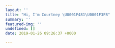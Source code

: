 ```yaml
---
layout: ''
title: "Hi, I'm Courtney \U0001F481\U0001F3FB"
summary: ''
featured-img: ''
undefined: []
date: 2019-01-26 09:26:37 +0000

---
```

